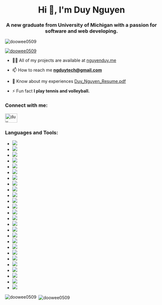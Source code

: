 <h1 align="center">Hi 👋, I'm Duy Nguyen</h1>
<h3 align="center">A new graduate from University of Michigan with a passion for software and web developing.</h3>

<p align="left"> <img src="https://komarev.com/ghpvc/?username=doowee0509&label=Profile%20views&color=0e75b6&style=flat" alt="doowee0509" /> </p>

<p align="left"> <a href="https://github.com/ryo-ma/github-profile-trophy"><img src="https://github-profile-trophy.vercel.app/?username=doowee0509" alt="doowee0509" /></a> </p>

- 👨‍💻 All of my projects are available at [nguyenduy.me](https://nguyenduy.me)

- 📫 How to reach me **ngduytech@gmail.com**

- 📄 Know about my experiences [Duy_Nguyen_Resume.pdf](https://github.com/doowee0509/doowee0509/files/12773351/Duy_Nguyen_Resume.pdf)

- ⚡ Fun fact **I play tennis and volleyball.**

<h3 align="left">Connect with me:</h3>
<p align="left">
<a href="https://linkedin.com/in/duy nguyễn" target="blank"><img align="center" src="https://raw.githubusercontent.com/rahuldkjain/github-profile-readme-generator/master/src/images/icons/Social/linked-in-alt.svg" alt="duy nguyễn" height="30" width="40" /></a>
</p>

<h3 align="left">Languages and Tools:</h3>
<!-- <p align="left"> <a href="https://getbootstrap.com" target="_blank" rel="noreferrer"> <img src="https://raw.githubusercontent.com/devicons/devicon/master/icons/bootstrap/bootstrap-plain-wordmark.svg" alt="bootstrap" width="40" height="40"/> </a> <a href="https://www.cprogramming.com/" target="_blank" rel="noreferrer"> <img src="https://raw.githubusercontent.com/devicons/devicon/master/icons/c/c-original.svg" alt="c" width="40" height="40"/> </a> <a href="https://www.w3schools.com/cpp/" target="_blank" rel="noreferrer"> <img src="https://raw.githubusercontent.com/devicons/devicon/master/icons/cplusplus/cplusplus-original.svg" alt="cplusplus" width="40" height="40"/> </a> <a href="https://www.w3schools.com/css/" target="_blank" rel="noreferrer"> <img src="https://raw.githubusercontent.com/devicons/devicon/master/icons/css3/css3-original-wordmark.svg" alt="css3" width="40" height="40"/> </a> <a href="https://expressjs.com" target="_blank" rel="noreferrer"> <img src="https://raw.githubusercontent.com/devicons/devicon/master/icons/express/express-original-wordmark.svg" alt="express" width="40" height="40"/> </a> <a href="https://git-scm.com/" target="_blank" rel="noreferrer"> <img src="https://www.vectorlogo.zone/logos/git-scm/git-scm-icon.svg" alt="git" width="40" height="40"/> </a> <a href="https://heroku.com" target="_blank" rel="noreferrer"> <img src="https://www.vectorlogo.zone/logos/heroku/heroku-icon.svg" alt="heroku" width="40" height="40"/> </a> <a href="https://www.w3.org/html/" target="_blank" rel="noreferrer"> <img src="https://raw.githubusercontent.com/devicons/devicon/master/icons/html5/html5-original-wordmark.svg" alt="html5" width="40" height="40"/> </a> <a href="https://developer.mozilla.org/en-US/docs/Web/JavaScript" target="_blank" rel="noreferrer"> <img src="https://raw.githubusercontent.com/devicons/devicon/master/icons/javascript/javascript-original.svg" alt="javascript" width="40" height="40"/> </a> <a href="https://jestjs.io" target="_blank" rel="noreferrer"> <img src="https://www.vectorlogo.zone/logos/jestjsio/jestjsio-icon.svg" alt="jest" width="40" height="40"/> </a> <a href="https://www.mysql.com/" target="_blank" rel="noreferrer"> <img src="https://raw.githubusercontent.com/devicons/devicon/master/icons/mysql/mysql-original-wordmark.svg" alt="mysql" width="40" height="40"/> </a> <a href="https://nodejs.org" target="_blank" rel="noreferrer"> <img src="https://raw.githubusercontent.com/devicons/devicon/master/icons/nodejs/nodejs-original-wordmark.svg" alt="nodejs" width="40" height="40"/> </a> <a href="https://www.oracle.com/" target="_blank" rel="noreferrer"> <img src="https://raw.githubusercontent.com/devicons/devicon/master/icons/oracle/oracle-original.svg" alt="oracle" width="40" height="40"/> </a> <a href="https://www.php.net" target="_blank" rel="noreferrer"> <img src="https://raw.githubusercontent.com/devicons/devicon/master/icons/php/php-original.svg" alt="php" width="40" height="40"/> </a> <a href="https://www.postgresql.org" target="_blank" rel="noreferrer"> <img src="https://raw.githubusercontent.com/devicons/devicon/master/icons/postgresql/postgresql-original-wordmark.svg" alt="postgresql" width="40" height="40"/> </a> <a href="https://www.python.org" target="_blank" rel="noreferrer"> <img src="https://raw.githubusercontent.com/devicons/devicon/master/icons/python/python-original.svg" alt="python" width="40" height="40"/> </a> <a href="https://reactjs.org/" target="_blank" rel="noreferrer"> <img src="https://raw.githubusercontent.com/devicons/devicon/master/icons/react/react-original-wordmark.svg" alt="react" width="40" height="40"/> </a> <a href="https://sass-lang.com" target="_blank" rel="noreferrer"> <img src="https://raw.githubusercontent.com/devicons/devicon/master/icons/sass/sass-original.svg" alt="sass" width="40" height="40"/> </a> <a href="https://developer.apple.com/swift/" target="_blank" rel="noreferrer"> <img src="https://raw.githubusercontent.com/devicons/devicon/master/icons/swift/swift-original.svg" alt="swift" width="40" height="40"/> </a> <a href="https://www.typescriptlang.org/" target="_blank" rel="noreferrer"> <img src="https://raw.githubusercontent.com/devicons/devicon/master/icons/typescript/typescript-original.svg" alt="typescript" width="40" height="40"/> </a> <a href="https://vuejs.org/" target="_blank" rel="noreferrer"> <img src="https://raw.githubusercontent.com/devicons/devicon/master/icons/vuejs/vuejs-original-wordmark.svg" alt="vuejs" width="40" height="40"/> </a> </p> -->
<ul class="logo-list">
  <li class="list-item">
      <img src="https://img.shields.io/badge/Python-14354C?style=for-the-badge&logo=python&logoColor=white">
  </li>
  <li class="list-item">
      <img src="https://img.shields.io/badge/C-00599C?style=for-the-badge&logo=c&logoColor=white">
  </li>
  <li class="list-item">
      <img src="https://img.shields.io/badge/C%2B%2B-00599C?style=for-the-badge&logo=c%2B%2B&logoColor=white">
  </li>
  <li class="list-item">
      <img src="https://img.shields.io/badge/HTML5-E34F26?style=for-the-badge&logo=html5&logoColor=white">
  </li>
  <li class="list-item">
      <img src="https://img.shields.io/badge/CSS3-1572B6?style=for-the-badge&logo=css3&logoColor=white">
  </li>
  <li class="list-item">
      <img src="https://img.shields.io/badge/JavaScript-323330?style=for-the-badge&logo=javascript&logoColor=F7DF1E">
  </li>
  <li class="list-item">
      <img src="https://img.shields.io/badge/TypeScript-007ACC?style=for-the-badge&logo=typescript&logoColor=white">
  </li>
  <li class="list-item">
      <img src="https://img.shields.io/badge/Node.js-43853D?style=for-the-badge&logo=node.js&logoColor=white">
  </li>
  <li class="list-item">
      <img src="https://img.shields.io/badge/Express.js-404D59?style=for-the-badge">
  </li>
  <li class="list-item">
      <img src="https://img.shields.io/badge/Sass-CC6699?style=for-the-badge&logo=sass&logoColor=white">
  </li>
  <li class="list-item">
      <img src="https://img.shields.io/badge/SQLite-07405E?style=for-the-badge&logo=sqlite&logoColor=white">
  </li>
  <li class="list-item">
      <img src="https://img.shields.io/badge/GIT-E44C30?style=for-the-badge&logo=git&logoColor=white">
  </li>
  <li class="list-item">
      <img src="https://img.shields.io/badge/PostgreSQL-316192?style=for-the-badge&logo=postgresql&logoColor=white">
  </li>
  <li class="list-item">
      <img src="https://img.shields.io/badge/React-20232A?style=for-the-badge&logo=react&logoColor=61DAFB">
  </li>
  <li class="list-item">
      <img src="https://img.shields.io/badge/Vue.js-35495E?style=for-the-badge&logo=vue.js&logoColor=4FC08D">
  </li>
  <li class="list-item">
      <img src="https://img.shields.io/badge/Flask-000000?style=for-the-badge&logo=flask&logoColor=white">
  </li>
  <li class="list-item">
      <img src="https://img.shields.io/badge/Java-ED8B00?style=for-the-badge&logo=openjdk&logoColor=white">
  </li>
  <li class="list-item">
      <img src="https://img.shields.io/badge/Shell_Script-121011?style=for-the-badge&logo=gnu-bash&logoColor=white">
  </li>
  <li class="list-item">
      <img src="https://img.shields.io/badge/Amazon_AWS-232F3E?style=for-the-badge&logo=amazon-aws&logoColor=white">
  </li>
  <li class="list-item">
      <img src="https://img.shields.io/badge/Google_Cloud-4285F4?style=for-the-badge&logo=google-cloud&logoColor=white">
  </li>
  <li class="list-item">
      <img src="https://img.shields.io/badge/Figma-F24E1E?style=for-the-badge&logo=figma&logoColor=white">
  </li>
  <li class="list-item">
      <img src="https://img.shields.io/badge/wordpress-14354C?style=for-the-badge&logo=wordpress&logoColor=white">
  </li>
  <li class="list-item">
      <img src="https://img.shields.io/badge/mongodb-47A248?style=for-the-badge&logo=mongodb&logoColor=white">
  </li>
  <li class="list-item">
      <img src="https://img.shields.io/badge/php-777BB4?style=for-the-badge&logo=php&logoColor=white">
  </li>
  <li class="list-item">
      <img src="https://img.shields.io/badge/jquery-0769AD?style=for-the-badge&logo=jquery&logoColor=white">
  </li>
  <li class="list-item">
      <img src="https://img.shields.io/badge/bootstrap-7952B3?style=for-the-badge&logo=bootstrap&logoColor=white">
  </li>
</ul>

<p><img align="left" src="https://github-readme-stats.vercel.app/api/top-langs?username=doowee0509&show_icons=true&locale=en&layout=compact" alt="doowee0509" /></p>

<p>&nbsp;<img align="center" src="https://github-readme-stats.vercel.app/api?username=doowee0509&show_icons=true&locale=en" alt="doowee0509" /></p>


